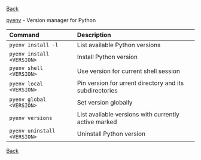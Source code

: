 [Back](../../README.md)

[pyenv](https://github.com/pyenv/pyenv) - Version manager for Python

| Command                     | Description                                             |
|:----------------------------|:--------------------------------------------------------|
| `pyenv install -l`          | List available Python versions                          |
| `pyenv install <VERSION>`   | Install Python version                                  |
| `pyenv shell <VERSION>`     | Use version for current shell session                   |
| `pyenv local <VERSION>`     | Pin version for urrent directory and its subdirectories |
| `pyenv global <VERSION>`    | Set version globally                                    |
| `pyenv versions`            | List available versions with currently active marked    |
| `pyenv uninstall <VERSION>` | Uninstall Python version                                |

[Back](../../README.md)

